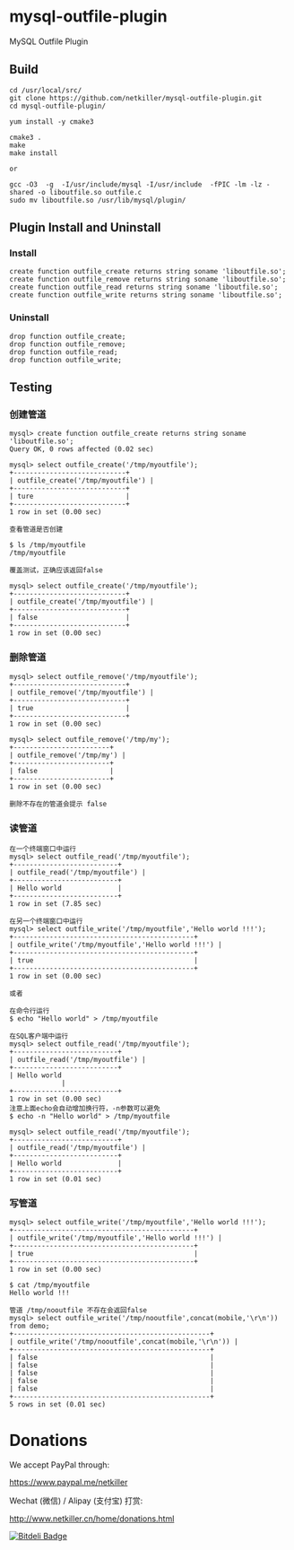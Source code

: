 mysql-outfile-plugin
=================

MySQL Outfile Plugin

Build
-----
	cd /usr/local/src/
	git clone https://github.com/netkiller/mysql-outfile-plugin.git
	cd mysql-outfile-plugin/

	yum install -y cmake3
	
	cmake3 .
	make
	make install

	or
	
	gcc -O3  -g  -I/usr/include/mysql -I/usr/include  -fPIC -lm -lz -shared -o liboutfile.so outfile.c
	sudo mv liboutfile.so /usr/lib/mysql/plugin/
	
Plugin Install and Uninstall
--------------

### Install

	create function outfile_create returns string soname 'liboutfile.so';
	create function outfile_remove returns string soname 'liboutfile.so';
	create function outfile_read returns string soname 'liboutfile.so';
	create function outfile_write returns string soname 'liboutfile.so';

### Uninstall

	drop function outfile_create;
	drop function outfile_remove;
	drop function outfile_read;
	drop function outfile_write;

Testing
-------
### 创建管道	
	mysql> create function outfile_create returns string soname 'liboutfile.so';
	Query OK, 0 rows affected (0.02 sec)

	mysql> select outfile_create('/tmp/myoutfile');
	+----------------------------+
	| outfile_create('/tmp/myoutfile') |
	+----------------------------+
	| ture                       |
	+----------------------------+
	1 row in set (0.00 sec)
	
	查看管道是否创建
	
	$ ls /tmp/myoutfile 
	/tmp/myoutfile
	
	覆盖测试，正确应该返回false
	
	mysql> select outfile_create('/tmp/myoutfile');
	+----------------------------+
	| outfile_create('/tmp/myoutfile') |
	+----------------------------+
	| false                      |
	+----------------------------+
	1 row in set (0.00 sec)

### 删除管道	
	mysql> select outfile_remove('/tmp/myoutfile');
	+----------------------------+
	| outfile_remove('/tmp/myoutfile') |
	+----------------------------+
	| true                       |
	+----------------------------+
	1 row in set (0.00 sec)
	
	mysql> select outfile_remove('/tmp/my');
	+------------------------+
	| outfile_remove('/tmp/my') |
	+------------------------+
	| false                  |
	+------------------------+
	1 row in set (0.00 sec)

	删除不存在的管道会提示 false

### 读管道

	在一个终端窗口中运行
	mysql> select outfile_read('/tmp/myoutfile');
	+--------------------------+
	| outfile_read('/tmp/myoutfile') |
	+--------------------------+
	| Hello world              |
	+--------------------------+
	1 row in set (7.85 sec)

	在另一个终端窗口中运行
	mysql> select outfile_write('/tmp/myoutfile','Hello world !!!');
	+---------------------------------------------+
	| outfile_write('/tmp/myoutfile','Hello world !!!') |
	+---------------------------------------------+
	| true                                        |
	+---------------------------------------------+
	1 row in set (0.00 sec)	
	
	或者
	
	在命令行运行
	$ echo "Hello world" > /tmp/myoutfile
	
	在SQL客户端中运行
	mysql> select outfile_read('/tmp/myoutfile');
	+--------------------------+
	| outfile_read('/tmp/myoutfile') |
	+--------------------------+
	| Hello world
				 |
	+--------------------------+
	1 row in set (0.00 sec)
	注意上面echo会自动增加换行符，-n参数可以避免
	$ echo -n "Hello world" > /tmp/myoutfile
	
	mysql> select outfile_read('/tmp/myoutfile');
	+--------------------------+
	| outfile_read('/tmp/myoutfile') |
	+--------------------------+
	| Hello world              |
	+--------------------------+
	1 row in set (0.01 sec)
	
### 写管道
	mysql> select outfile_write('/tmp/myoutfile','Hello world !!!');
	+---------------------------------------------+
	| outfile_write('/tmp/myoutfile','Hello world !!!') |
	+---------------------------------------------+
	| true                                        |
	+---------------------------------------------+
	1 row in set (0.00 sec)
	
	$ cat /tmp/myoutfile
	Hello world !!!
	
	管道 /tmp/nooutfile 不存在会返回false
	mysql> select outfile_write('/tmp/nooutfile',concat(mobile,'\r\n')) from demo;
	+-------------------------------------------------+
	| outfile_write('/tmp/nooutfile',concat(mobile,'\r\n')) |
	+-------------------------------------------------+
	| false                                           |
	| false                                           |
	| false                                           |
	| false                                           |
	| false                                           |
	+-------------------------------------------------+
	5 rows in set (0.01 sec)	

# Donations

We accept PayPal through:

https://www.paypal.me/netkiller

Wechat (微信) / Alipay (支付宝) 打赏:

http://www.netkiller.cn/home/donations.html

[![Bitdeli Badge](https://d2weczhvl823v0.cloudfront.net/netkiller/mysql-outfile-plugin/trend.png)](https://bitdeli.com/free "Bitdeli Badge")

